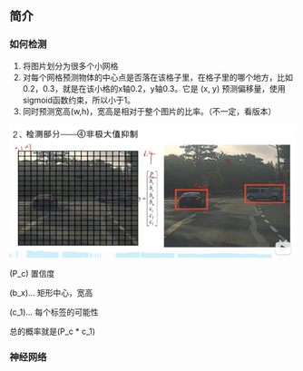 ## 简介

### 如何检测

1. 将图片划分为很多个小网格
2. 对每个网格预测物体的中心点是否落在该格子里，在格子里的哪个地方，比如0.2，0.3，就是在该小格的x轴0.2，y轴0.3。它是 (x, y) 预测偏移量，使用sigmoid函数约束，所以小于1。
3. 同时预测宽高(w,h)，宽高是相对于整个图片的比率。（不一定，看版本）

![](_attachments/old/2024-03-06-20-22-24.png)

\(P_c\) 置信度

\(b_x\)… 矩形中心，宽高

\(c_1\)… 每个标签的可能性

总的概率就是\(P_c * c_1\)

### 神经网络